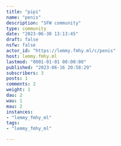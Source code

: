 ```yaml
---
title: "pipi" 
name: "penis"
description: "SFW community"
type: community
date: "2023-06-30 13:13:45"
draft: false
nsfw: false
actor_id: "https://lemmy.fmhy.ml/c/penis"
host: lemmy.fmhy.ml
lastmod: "0001-01-01 00:00:00"
published: "2023-06-16 20:58:29"
subscribers: 3
posts: 1
comments: 2
weight: 1
dau: 2
wau: 1
mau: 2
instances:
- "lemmy_fmhy_ml"
tags: 
- "lemmy_fmhy_ml"

---
```

